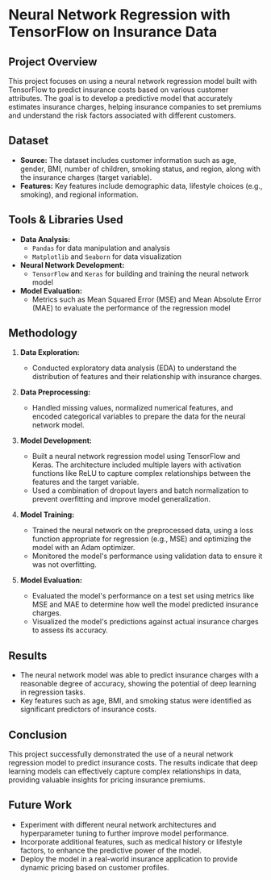 # Neural Network Regression with TensorFlow on Insurance Data

## Project Overview

This project focuses on using a neural network regression model built with TensorFlow to predict insurance costs based on various customer attributes. The goal is to develop a predictive model that accurately estimates insurance charges, helping insurance companies to set premiums and understand the risk factors associated with different customers.

## Dataset

- **Source:** The dataset includes customer information such as age, gender, BMI, number of children, smoking status, and region, along with the insurance charges (target variable).
- **Features:** Key features include demographic data, lifestyle choices (e.g., smoking), and regional information.

## Tools & Libraries Used

- **Data Analysis:**
  - `Pandas` for data manipulation and analysis
  - `Matplotlib` and `Seaborn` for data visualization
- **Neural Network Development:**
  - `TensorFlow` and `Keras` for building and training the neural network model
- **Model Evaluation:**
  - Metrics such as Mean Squared Error (MSE) and Mean Absolute Error (MAE) to evaluate the performance of the regression model

## Methodology

1. **Data Exploration:**
   - Conducted exploratory data analysis (EDA) to understand the distribution of features and their relationship with insurance charges.

2. **Data Preprocessing:**
   - Handled missing values, normalized numerical features, and encoded categorical variables to prepare the data for the neural network model.

3. **Model Development:**
   - Built a neural network regression model using TensorFlow and Keras. The architecture included multiple layers with activation functions like ReLU to capture complex relationships between the features and the target variable.
   - Used a combination of dropout layers and batch normalization to prevent overfitting and improve model generalization.

4. **Model Training:**
   - Trained the neural network on the preprocessed data, using a loss function appropriate for regression (e.g., MSE) and optimizing the model with an Adam optimizer.
   - Monitored the model's performance using validation data to ensure it was not overfitting.

5. **Model Evaluation:**
   - Evaluated the model's performance on a test set using metrics like MSE and MAE to determine how well the model predicted insurance charges.
   - Visualized the model's predictions against actual insurance charges to assess its accuracy.


## Results

- The neural network model was able to predict insurance charges with a reasonable degree of accuracy, showing the potential of deep learning in regression tasks.
- Key features such as age, BMI, and smoking status were identified as significant predictors of insurance costs.

## Conclusion

This project successfully demonstrated the use of a neural network regression model to predict insurance costs. The results indicate that deep learning models can effectively capture complex relationships in data, providing valuable insights for pricing insurance premiums.

## Future Work

- Experiment with different neural network architectures and hyperparameter tuning to further improve model performance.
- Incorporate additional features, such as medical history or lifestyle factors, to enhance the predictive power of the model.
- Deploy the model in a real-world insurance application to provide dynamic pricing based on customer profiles.

